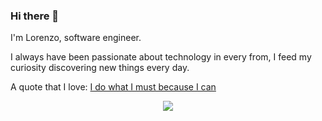 ### Hi there 👋

I'm Lorenzo, software engineer.

I always have been passionate about technology in every from, I feed my curiosity discovering new things every day.

A quote that I love:
[I do what I must because I can](https://www.youtube.com/watch?v=Y6ljFaKRTrI)

<div align="center">
  <img src="https://github-readme-stats.vercel.app/api?username=baldarn&show_icons=true&count_private=true">
</div>
